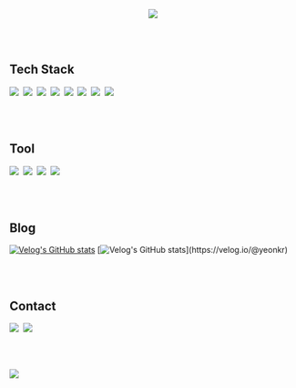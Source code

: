 <div align="center">

<!-- ![header](https://capsule-render.vercel.app/api?type=waving&color=auto&height=300&section=header&text=Yeonju&fontSize=100) -->

<img src="https://capsule-render.vercel.app/api?text=Yeon&nbsp;&nbsp;&nbsp;&nbsp;&nbsp;&nbsp;&nbsp;&nbsp;&nbsp;&nbsp;&nbsp;&nbsp;&nbsp;&nbsp;&nbsp;&nbsp;&nbsp;kr&fontColor=000000&type=soft&color=FFFFFF&animation=twinkling&fontSize=130&height=300"/></div>

<br><br>

## Tech Stack
<p>
<img src="https://img.shields.io/badge/HTML5-F6F8FA?style=flat-square&logo=HTML5&logoColor=24292F"/>&nbsp;
<img src="https://img.shields.io/badge/CSS-F6F8FA?style=flat-square&logo=CSS3&logoColor=24292F"/>&nbsp;
<img src="https://img.shields.io/badge/StyledComponents-F6F8FA?style=flat-square&logo=Styled-components&logoColor=24292F"/>&nbsp;
<img src="https://img.shields.io/badge/JavaScript-F6F8FA?style=flat-square&logo=JavaScript&logoColor=24292F"/>&nbsp;
<img src="https://img.shields.io/badge/React-F6F8FA?style=flat-square&logo=React&logoColor=24292F"/>&nbsp;
<img src="https://img.shields.io/badge/Node.js-F6F8FA?style=flat-square&logo=Node.js&logoColor=24292F"/>&nbsp;
<img src="https://img.shields.io/badge/TypeScript-F6F8FA?style=flat-square&logo=TypeScript&logoColor=24292F"/>&nbsp;
<img src="https://img.shields.io/badge/Next-F6F8FA?style=flat-square&logo=Next.js&logoColor=24292F"/><br/>
</p>

<br><br>

## Tool
<p>
<img src="https://img.shields.io/badge/Figma-F6F8FA?style=flat-square&logo=figma&logoColor=24292F"/>&nbsp;
<img src="https://img.shields.io/badge/Git-F6F8FA?style=flat-square&logo=git&logoColor=24292F"/>&nbsp;
<img src="https://img.shields.io/badge/Slack-F6F8FA?style=flat-square&logo=slack&logoColor=24292F"/>&nbsp;
<img src="https://img.shields.io/badge/Notion-F6F8FA?style=flat-square&logo=notion&logoColor=24292F"/>&nbsp;
</p>

<br><br>

## Blog

[![Velog's GitHub stats](https://velog-readme-stats.vercel.app/api?name=yeonkr)](https://velog.io/@yeonkr)
[![Velog's GitHub stats](https://velog-readme-stats.vercel.app/api?name=yeonkr&tag="javascript")](https://velog.io/@yeonkr)

<br><br>

## Contact
<p>    
 <a href="https://velog.io/@yeonkr"><img src="https://img.shields.io/badge/Tech%20Blog-F6F8FA?style=flat-square&logo=Vimeo&logoColor=24292F&link=https://velog.io/@yeonkr"/></a>&nbsp;
 <a href="mailto:dev.yeonju@gmail.com "><img src="https://img.shields.io/badge/Gmail-F6F8FA?style=flat-square&logo=Gmail&logoColor=24292F&link=dev.yeonju@gmail.com"></a>
</p>

<br><br>

<p>
  <a href="https://hits.seeyoufarm.com"><img src="https://hits.seeyoufarm.com/api/count/incr/badge.svg?url=https%3A%2F%2Fgithub.com%2Fyeonkr&count_bg=%24292F&title_bg=%24292F&icon=github.svg&icon_color=%23FFFFFF&title=hits&edge_flat=false"/></a>
</p>
